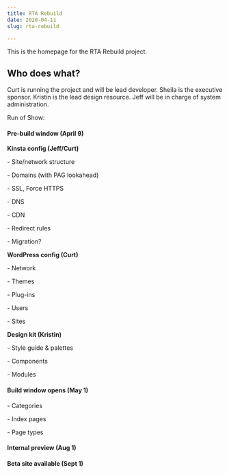 ```yaml
---
title: RTA Rebuild
date: 2020-04-11
slug: rta-rebuild

---
```

This is the homepage for the RTA Rebuild project.

## Who does what?

Curt is running the project and will be lead developer. Sheila is the executive sponsor. Kristin is the lead design resource. Jeff will be in charge of system administration.

Run of Show:

#### Pre-build window (April 9)

**Kinsta config (Jeff/Curt)**

\- Site/network structure

\- Domains (with PAG lookahead)

\- SSL, Force HTTPS

\- DNS

\- CDN

\- Redirect rules

\- Migration?

**WordPress config (Curt)**

\- Network

\- Themes

\- Plug-ins

\- Users

\- Sites

**Design kit (Kristin)**

\- Style guide & palettes

\- Components

\- Modules

#### Build window opens (May 1)

\- Categories

\- Index pages

\- Page types

#### Internal preview (Aug 1)

#### Beta site available (Sept 1)

```bash
```